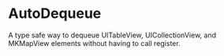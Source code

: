 # AutoDequeue
A type safe way to dequeue UITableView, UICollectionView, and MKMapView elements without having to call register.
